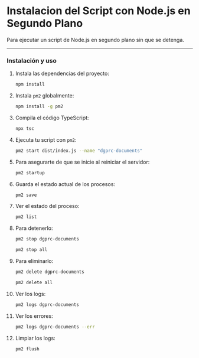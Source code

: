 # Instalacion del Script con Node.js en Segundo Plano

Para ejecutar un script de Node.js en segundo plano sin que se detenga.

---

### Instalación y uso

1. Instala las dependencias del proyecto:
   ```bash
   npm install
   ```
1. Instala `pm2` globalmente:
   ```bash
   npm install -g pm2
   ```
1. Compila el código TypeScript:
   ```bash
   npx tsc
   ```
1. Ejecuta tu script con `pm2`:
   ```bash
   pm2 start dist/index.js --name "dgprc-documents"
   ```
1. Para asegurarte de que se inicie al reiniciar el servidor:
   ```bash
   pm2 startup
   ```
1. Guarda el estado actual de los procesos:
   ```bash
   pm2 save
   ```
1. Ver el estado del proceso:
   ```bash
   pm2 list
   ```
1. Para detenerlo:
   ```bash
   pm2 stop dgprc-documents
   ```
   ```bash
   pm2 stop all
   ```
1. Para eliminarlo:
   ```bash
   pm2 delete dgprc-documents
   ```
   ```bash
   pm2 delete all
   ```
1. Ver los logs:
   ```bash
   pm2 logs dgprc-documents
   ```
1. Ver los errores:
   ```bash
   pm2 logs dgprc-documents --err
   ```
1. Limpiar los logs:
   ```bash
   pm2 flush
   ```
